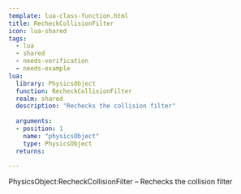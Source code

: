```yaml
---
template: lua-class-function.html
title: RecheckCollisionFilter
icon: lua-shared
tags:
  - lua
  - shared
  - needs-verification
  - needs-example
lua:
  library: PhysicsObject
  function: RecheckCollisionFilter
  realm: shared
  description: "Rechecks the collision filter"
  
  arguments:
  - position: 1
    name: "physicsObject"
    type: PhysicsObject
  returns:
    
---
```


<div class="lua__search__keywords">
PhysicsObject:RecheckCollisionFilter &#x2013; Rechecks the collision filter
</div>

